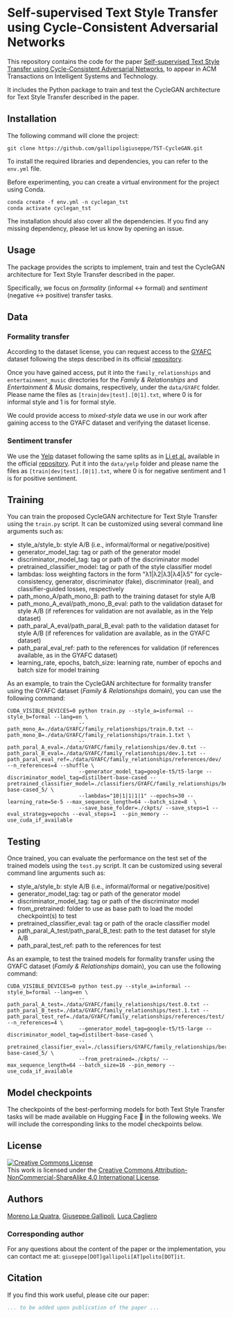 # Self-supervised Text Style Transfer using Cycle-Consistent Adversarial Networks
This repository contains the code for the paper [Self-supervised Text Style Transfer using Cycle-Consistent Adversarial Networks](#), to appear in ACM Transactions on Intelligent Systems and Technology.

It includes the Python package to train and test the CycleGAN architecture for Text Style Transfer described in the paper.

## Installation
The following command will clone the project:
```
git clone https://github.com/gallipoligiuseppe/TST-CycleGAN.git
```

To install the required libraries and dependencies, you can refer to the `env.yml` file.

Before experimenting, you can create a virtual environment for the project using Conda.
```
conda create -f env.yml -n cyclegan_tst 
conda activate cyclegan_tst
```

The installation should also cover all the dependencies. If you find any missing dependency, please let us know by opening an issue.

## Usage
The package provides the scripts to implement, train and test the CycleGAN architecture for Text Style Transfer described in the paper.

Specifically, we focus on *formality* (informal ↔ formal) and *sentiment* (negative ↔ positive) transfer tasks.

## Data
### Formality transfer
According to the dataset license, you can request access to the [GYAFC](https://aclanthology.org/N18-1012/) dataset following the steps described in its official [repository](https://github.com/raosudha89/GYAFC-corpus).

Once you have gained access, put it into the `family_relationships` and `entertainment_music` directories for the *Family & Relationships* and *Entertainment & Music* domains, respectively, under the `data/GYAFC` folder. Please name the files as `[train|dev|test].[0|1].txt`, where 0 is for informal style and 1 is for formal style.

We could provide access to *mixed-style* data we use in our work after gaining access to the GYAFC dataset and verifying the dataset license.

### Sentiment transfer
We use the [Yelp](https://papers.nips.cc/paper_files/paper/2017/hash/2d2c8394e31101a261abf1784302bf75-Abstract.html) dataset following the same splits as in [Li et al.](https://aclanthology.org/N18-1169/) available in the official [repository](https://github.com/lijuncen/Sentiment-and-Style-Transfer). Put it into the `data/yelp` folder and please name the files as `[train|dev|test].[0|1].txt`, where 0 is for negative sentiment and 1 is for positive sentiment.

## Training
You can train the proposed CycleGAN architecture for Text Style Transfer using the `train.py` script. It can be customized using several command line arguments such as:
- style_a/style_b: style A/B (i.e., informal/formal or negative/positive)
- generator_model_tag: tag or path of the generator model
- discriminator_model_tag: tag or path of the discriminator model
- pretrained_classifier_model: tag or path of the style classifier model
- lambdas: loss weighting factors in the form "λ1|λ2|λ3|λ4|λ5" for cycle-consistency, generator, discriminator (fake), discriminator (real), and classifier-guided losses, respectively
- path_mono_A/path_mono_B: path to the training dataset for style A/B
- path_mono_A_eval/path_mono_B_eval: path to the validation dataset for style A/B (if references for validation are not available, as in the Yelp dataset)
- path_paral_A_eval/path_paral_B_eval: path to the validation dataset for style A/B (if references for validation are available, as in the GYAFC dataset)
- path_paral_eval_ref: path to the references for validation (if references available, as in the GYAFC dataset)
- learning_rate, epochs, batch_size: learning rate, number of epochs and batch size for model training

As an example, to train the CycleGAN architecture for formality transfer using the GYAFC dataset (*Family & Relationships* domain), you can use the following command:
```
CUDA_VISIBLE_DEVICES=0 python train.py --style_a=informal --style_b=formal --lang=en \
                       --path_mono_A=./data/GYAFC/family_relationships/train.0.txt --path_mono_B=./data/GYAFC/family_relationships/train.1.txt \
                       --path_paral_A_eval=./data/GYAFC/family_relationships/dev.0.txt --path_paral_B_eval=./data/GYAFC/family_relationships/dev.1.txt --path_paral_eval_ref=./data/GYAFC/family_relationships/references/dev/ --n_references=4 --shuffle \
                       --generator_model_tag=google-t5/t5-large --discriminator_model_tag=distilbert-base-cased --pretrained_classifier_model=./classifiers/GYAFC/family_relationships/bert-base-cased_5/ \
                       --lambdas="10|1|1|1|1" --epochs=30 --learning_rate=5e-5 --max_sequence_length=64 --batch_size=8  \
                       --save_base_folder=./ckpts/ --save_steps=1 --eval_strategy=epochs --eval_steps=1  --pin_memory --use_cuda_if_available
```

## Testing
Once trained, you can evaluate the performance on the test set of the trained models using the `test.py` script. It can be customized using several command line arguments such as:
- style_a/style_b: style A/B (i.e., informal/formal or negative/positive)
- generator_model_tag: tag or path of the generator model
- discriminator_model_tag: tag or path of the discriminator model
- from_pretrained: folder to use as base path to load the model checkpoint(s) to test
- pretrained_classifier_eval: tag or path of the oracle classifier model
- path_paral_A_test/path_paral_B_test: path to the test dataset for style A/B
- path_paral_test_ref: path to the references for test

As an example, to test the trained models for formality transfer using the GYAFC dataset (*Family & Relationships* domain), you can use the following command:
```
CUDA_VISIBLE_DEVICES=0 python test.py --style_a=informal --style_b=formal --lang=en \
                       --path_paral_A_test=./data/GYAFC/family_relationships/test.0.txt --path_paral_B_test=./data/GYAFC/family_relationships/test.1.txt --path_paral_test_ref=./data/GYAFC/family_relationships/references/test/ --n_references=4 \
                       --generator_model_tag=google-t5/t5-large --discriminator_model_tag=distilbert-base-cased \
                       --pretrained_classifier_eval=./classifiers/GYAFC/family_relationships/bert-base-cased_5/ \
                       --from_pretrained=./ckpts/ --max_sequence_length=64 --batch_size=16 --pin_memory --use_cuda_if_available 
```

## Model checkpoints
The checkpoints of the best-performing models for both Text Style Transfer tasks will be made available on Hugging Face 🤗 in the following weeks. We will include the corresponding links to the model checkpoints below.

## License

<a rel="license" href="http://creativecommons.org/licenses/by-nc-sa/4.0/"><img alt="Creative Commons License" style="border-width:0" src="https://i.creativecommons.org/l/by-nc-sa/4.0/88x31.png" /></a><br />This work is licensed under the <a rel="license" href="http://creativecommons.org/licenses/by-nc-sa/4.0/">Creative Commons Attribution-NonCommercial-ShareAlike 4.0 International License</a>.

## Authors
[Moreno La Quatra](https://mlaquatra.me/), [Giuseppe Gallipoli](https://scholar.google.com/citations?user=uMRKRW0AAAAJ&hl=it), [Luca Cagliero](https://scholar.google.it/citations?user=0uIAXl8AAAAJ&hl=it)

### Corresponding author
For any questions about the content of the paper or the implementation, you can contact me at: `giuseppe[DOT]gallipoli[AT]polito[DOT]it`.

## Citation
If you find this work useful, please cite our paper:

```bibtex
... to be added upon publication of the paper ...
```

